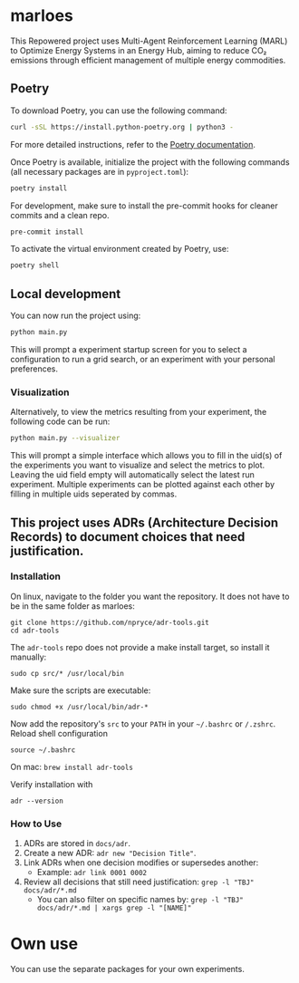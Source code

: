 # marloes
This Repowered project uses Multi-Agent Reinforcement Learning (MARL) to Optimize Energy Systems in an Energy Hub, aiming to reduce CO₂ emissions through efficient management of multiple energy commodities.

## Poetry

To download Poetry, you can use the following command:

```sh
curl -sSL https://install.python-poetry.org | python3 -
```

For more detailed instructions, refer to the [Poetry documentation](https://python-poetry.org/docs/#installation).

Once Poetry is available, initialize the project with the following commands (all necessary packages are in `pyproject.toml`):

```sh
poetry install
```

For development, make sure to install the pre-commit hooks for cleaner commits and a clean repo.

```sh
pre-commit install
```

To activate the virtual environment created by Poetry, use:

```sh
poetry shell
```

## Local development
You can now run the project using:

```sh
python main.py
```

This will prompt a experiment startup screen for you to select a configuration to run a grid search, or an experiment with your personal preferences.

### Visualization
Alternatively, to view the metrics resulting from your experiment, the following code can be run:
```sh
python main.py --visualizer
```

This will prompt a simple interface which allows you to fill in the uid(s) of the experiments you want to visualize and select the metrics to plot. Leaving the uid field empty will automatically select the latest run experiment. Multiple experiments can be plotted against each other by filling in multiple uids seperated by commas.

## This project uses ADRs (Architecture Decision Records) to document choices that need justification.

### Installation
On linux, navigate to the folder you want the repository. It does not have to be in the same folder as marloes:
```
git clone https://github.com/npryce/adr-tools.git
cd adr-tools
```

The `adr-tools` repo does not provide a make install target, so install it manually:
```
sudo cp src/* /usr/local/bin
```

Make sure the scripts are executable:
```
sudo chmod +x /usr/local/bin/adr-*
```

Now add the repository's `src` to your `PATH` in your `~/.bashrc` or `/.zshrc`.
Reload shell configuration
```
source ~/.bashrc
```

On mac:
`brew install adr-tools`

Verify installation with
```
adr --version
```

### How to Use
1. ADRs are stored in `docs/adr`.
2. Create a new ADR: `adr new "Decision Title"`.
3. Link ADRs when one decision modifies or supersedes another:
   - Example: `adr link 0001 0002`
4. Review all decisions that still need justification: `grep -l "TBJ" docs/adr/*.md`
   - You can also filter on specific names by: `grep -l "TBJ" docs/adr/*.md | xargs grep -l "[NAME]"`

# Own use

You can use the separate packages for your own experiments.
